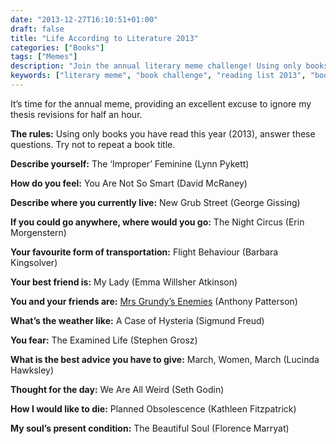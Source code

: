 ```yaml
---
date: "2013-12-27T16:10:51+01:00"
draft: false
title: "Life According to Literature 2013"
categories: ["Books"]
tags: ["Memes"]
description: "Join the annual literary meme challenge! Using only books read in 2013, I answer questions about life using just book titles. A fun way to reflect on a year of reading and discover new literary connections."
keywords: ["literary meme", "book challenge", "reading list 2013", "book titles", "literature quiz", "reading challenge", "book recommendations", "annual reading", "literary games", "book blogger meme"]
---
```


It’s time for the annual meme, providing an excellent excuse to ignore my thesis revisions for half an hour.

**The rules:** Using only books you have read this year (2013), answer these questions. Try not to repeat a book title.

**Describe yourself:** The ‘Improper’ Feminine (Lynn Pykett)

**How do you feel:** You Are Not So Smart (David McRaney)

**Describe where you currently live:** New Grub Street (George Gissing)

**If you could go anywhere, where would you go:** The Night Circus (Erin Morgenstern)

**Your favourite form of transportation:** Flight Behaviour (Barbara Kingsolver)

**Your best friend is:** My Lady (Emma Willsher Atkinson)

**You and your friends are:** [Mrs Grundy’s Enemies](../mrs-grundys-enemies/) (Anthony Patterson)

**What’s the weather like:** A Case of Hysteria (Sigmund Freud)

**You fear:** The Examined Life (Stephen Grosz)

**What is the best advice you have to give:** March, Women, March (Lucinda Hawksley)

**Thought for the day:** We Are All Weird (Seth Godin)

**How I would like to die:** Planned Obsolescence (Kathleen Fitzpatrick)

**My soul’s present condition:** The Beautiful Soul (Florence Marryat)
